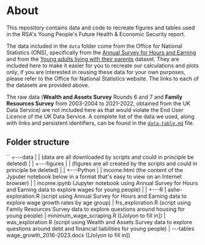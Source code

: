 # About
This repository contains data and code to recreate figures and tables used in the RSA's Young People's Future Health & Economic Security report.

The data included in the `data` folder come from the Office for National Statistics (ONS), specifically from the [Annual Survey for Hours and Earning](https://www.ons.gov.uk/employmentandlabourmarket/peopleinwork/earningsandworkinghours/datasets/allemployeesashetable1) and from the [Young adults living with their parents](https://www.ons.gov.uk/peoplepopulationandcommunity/birthsdeathsandmarriages/families/datasets/youngadultslivingwiththeirparents) dataset.
They are included here to make it easier for you to recreate our calculations and plots only; if you are interested in reusing these data for your own purposes, please refer to the Office for National Statistics website.
The links to each of the datasets are provided above.

The raw data (**Wealth and Assets Survey** Rounds 6 and 7 and **Family Resources Survey** from 2003-2004 to 2021-2022, obtained from the UK Data Service) are not included here as that would violate the End User Licence of the UK Data Service.
A complete list of the data we used, along with links and persistent identifiers, can be found in the [`data-table.md`](/data-table.md) file.

## Folder structure
``
+---data
|   |   (data are all downloaded by scripts and could in principle be deleted)
|   |
+---figures
|   |   (figures are all created by the scripts and could in principle be deleted)
|   |
+---Python
|   |   income.html (the content of the Jyputer notebook below in a format that's easy to view on an Internet browser)
|   |   income.ipynb (Jupyter notebook using Annual Survey for Hours and Earning data to explore wages for young people)
|   |
+---R
|       ashe-exploration.R (script using Annual Survey for Hours and Earning data to explore wage growth rates by age group)
|       frs_exploration.R (script using Family Resources Survey data to explore questions around housing for young people)
|       minimum_wage_scraping.R ([Jolyon to fill in])
|       was_exploration.R  (script using Wealth and Assets Survey data to explore questions around debt and financial liabilities for young people)
|
\---tables
        wage_growth_2016-2023.docx ([Jolyon to fill in])
```
